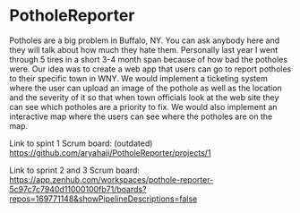 # PotholeReporter

Potholes are a big problem in Buffalo, NY. You can ask anybody here and they will talk about how much they hate them. Personally last year I went through 5 tires in a short 3-4 month span because of how bad the potholes were. Our idea was to create a web app that users can go to report potholes to their specific town in WNY. We would implement a ticketing system where the user can upload an image of the pothole as well as the location and the severity of it so that when town officials look at the web site they can see which potholes are a priority to fix. We would also implement an interactive map where the users can see where the potholes are on the map.

Link to spint 1 Scrum board: (outdated)
https://github.com/aryahaji/PotholeReporter/projects/1

Link to sprint 2 and 3 Scrum board:
https://app.zenhub.com/workspaces/pothole-reporter-5c97c7c7940d11000100fb71/boards?repos=169771148&showPipelineDescriptions=false
